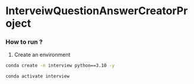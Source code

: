 # InterveiwQuestionAnswerCreatorProject

### How to run ? 


1. Create an environment 

```bash
conda create -n interview python==3.10 -y 

conda activate interview 
```